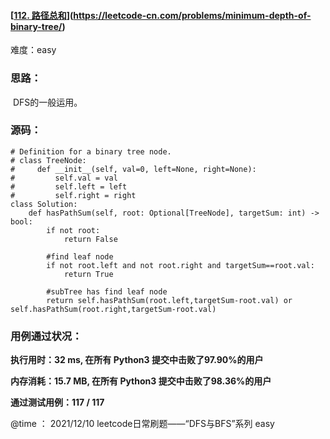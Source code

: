 #### [[112. 路径总和](https://leetcode-cn.com/problems/path-sum/)](https://leetcode-cn.com/problems/minimum-depth-of-binary-tree/)

难度：easy

### **思路：**

​		DFS的一般运用。

### **源码：**

```
# Definition for a binary tree node.
# class TreeNode:
#     def __init__(self, val=0, left=None, right=None):
#         self.val = val
#         self.left = left
#         self.right = right
class Solution:
    def hasPathSum(self, root: Optional[TreeNode], targetSum: int) -> bool:
        if not root:
            return False

        #find leaf node
        if not root.left and not root.right and targetSum==root.val:
            return True

        #subTree has find leaf node
        return self.hasPathSum(root.left,targetSum-root.val) or self.hasPathSum(root.right,targetSum-root.val)
```



### **用例通过状况：**

**执行用时：32 ms, 在所有 Python3 提交中击败了97.90%的用户**

**内存消耗：15.7 MB, 在所有 Python3 提交中击败了98.36%的用户**

**通过测试用例：117 / 117**



@time ： 2021/12/10  leetcode日常刷题——“DFS与BFS”系列  easy

